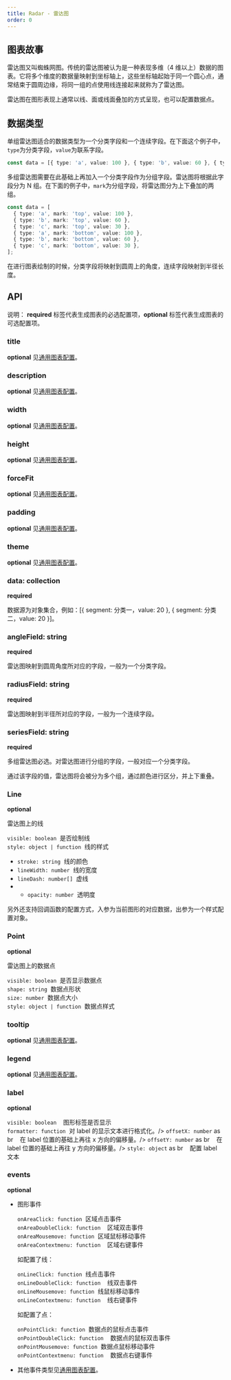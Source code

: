 ```yaml
---
title: Radar - 雷达图
order: 0
---
```


## 图表故事

雷达图又叫蜘蛛网图。传统的雷达图被认为是一种表现多维（4 维以上）数据的图表。它将多个维度的数据量映射到坐标轴上，这些坐标轴起始于同一个圆心点，通常结束于圆周边缘，将同一组的点使用线连接起来就称为了雷达图。

雷达图在图形表现上通常以线、面或线面叠加的方式呈现，也可以配置数据点。

## 数据类型

单组雷达图适合的数据类型为一个分类字段和一个连续字段。在下面这个例子中，`type`为分类字段，`value`为联系字段。

```typescript
const data = [{ type: 'a', value: 100 }, { type: 'b', value: 60 }, { type: 'c', value: 30 }];
```

多组雷达图需要在此基础上再加入一个分类字段作为分组字段。雷达图将根据此字段分为 N 组。在下面的例子中，`mark`为分组字段，将雷达图分为上下叠加的两组。

```typescript
const data = [
  { type: 'a', mark: 'top', value: 100 },
  { type: 'b', mark: 'top', value: 60 },
  { type: 'c', mark: 'top', value: 30 },
  { type: 'a', mark: 'bottom', value: 100 },
  { type: 'b', mark: 'bottom', value: 60 },
  { type: 'c', mark: 'bottom', value: 30 },
];
```

在进行图表绘制的时候，分类字段将映射到圆周上的角度，连续字段映射到半径长度。

## API

说明： **required** 标签代表生成图表的必选配置项，**optional** 标签代表生成图表的可选配置项。

### title

**optional** 见[通用图表配置](../generalConfig.zh-CN.md)。

### description

**optional** 见[通用图表配置](../generalConfig.zh-CN.md)。

### width

**optional** 见[通用图表配置](../generalConfig.zh-CN.md)。

### height

**optional** 见[通用图表配置](../generalConfig.zh-CN.md)。

### forceFit

**optional** 见[通用图表配置](../generalConfig.zh-CN.md)。

### padding

**optional** 见[通用图表配置](../generalConfig.zh-CN.md)。

### theme

**optional** 见[通用图表配置](../generalConfig.zh-CN.md)。

### data: collection

**required**

数据源为对象集合，例如：[{ segment: 分类一，value: 20 }, { segment: 分类二，value: 20 }]。

### angleField: string

**required**

雷达图映射到圆周角度所对应的字段，一般为一个分类字段。

### radiusField: string

**required**

雷达图映射到半径所对应的字段，一般为一个连续字段。

### seriesField: string

**required**

多组雷达图必选。对雷达图进行分组的字段，一般对应一个分类字段。

通过该字段的值，雷达图将会被分为多个组，通过颜色进行区分，并上下重叠。

### Line

**optional**

雷达图上的线

`visible: boolean`  是否绘制线<br />
`style: object | function`  线的样式<br />

- `stroke: string`  线的颜色<br />
- `lineWidth: number`  线的宽度<br />
- `lineDash: number[]`  虚线<br />
- - `opacity: number`  透明度

另外还支持回调函数的配置方式，入参为当前图形的对应数据，出参为一个样式配置对象。

### Point

**optional**

雷达图上的数据点

`visible: boolean`  是否显示数据点<br />
`shape: string`  数据点形状<br />
`size: number`  数据点大小<br />
`style: object | function`  数据点样式

### tooltip

**optional** 见[通用图表配置](../generalConfig.zh-CN.md)。

### legend

**optional** 见[通用图表配置](../generalConfig.zh-CN.md)。

### label

**optional**

`visible: boolean`    图形标签是否显示<br />
`formatter: function`  对 label 的显示文本进行格式化。/>
`offsetX: number` as br    在 label 位置的基础上再往 x 方向的偏移量。/>
`offsetY: number` as br    在 label 位置的基础上再往 y 方向的偏移量。/>
`style: object` as br    配置 label 文本

### events

**optional**

- 图形事件

  `onAreaClick: function`  区域点击事件<br />
  `onAreaDoubleClick: function`    区域双击事件<br />
  `onAreaMousemove: function`  区域鼠标移动事件<br />
  `onAreaContextmenu: function`    区域右键事件

  如配置了线：

  `onLineClick: function`  线点击事件<br />
  `onLineDoubleClick: function`    线双击事件<br />
  `onLineMousemove: function`  线鼠标移动事件<br />
  `onLineContextmenu: function`    线右键事件

  如配置了点：

  `onPointClick: function`  数据点的鼠标点击事件<br />
  `onPointDoubleClick: function`    数据点的鼠标双击事件<br />
  `onPointMousemove: function`  数据点鼠标移动事件<br />
  `onPointContextmenu: function`    数据点右键事件

- 其他事件类型见[通用图表配置](../generalConfig.zh-CN.md)。
